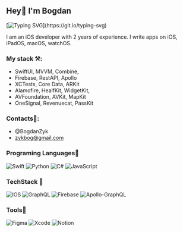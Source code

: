 ## Hey👋  I'm Bogdan
[![Typing SVG](https://readme-typing-svg.herokuapp.com?font=Fira+Code&size=23&pause=1000&color=F7A73A&height=40&lines=Welcome+to+my+gitHub+page!)](https://git.io/typing-svg)


I am an iOS developer with 2 years of experience.
I write apps on iOS, iPadOS, macOS, watchOS.

### My stack ⚒️:
- SwiftUI, MVVM, Combine, 
- Firebase, RestAPI, Apollo
- XCTests, Core Data, ARKit
- Alamofire, HealfKit, WidgetKit,
- AVFoundation, AVKit, MapKit
- OneSignal, Revenuecat, PassKit
  

### Contacts📱:
- @BogdanZyk
- zykbog@gmail.com


### Programing Languages👾

![Swift](https://img.shields.io/badge/Swift-FA7343?style=for-the-badge&logo=swift&logoColor=white)
![Python](https://img.shields.io/badge/Python-14354C?style=for-the-badge&logo=python&logoColor=white)
![C#](https://img.shields.io/badge/C%23-239120?style=for-the-badge&logo=c-sharp&logoColor=white)
![JavaScript](https://img.shields.io/badge/JavaScript-F7DF1E?style=for-the-badge&logo=javascript&logoColor=black)



### TechStack 👾
![IOS](https://img.shields.io/badge/iOS-000000?style=for-the-badge&logo=ios&logoColor=white)
![GraphQL](https://img.shields.io/badge/-GraphQL-E10098?style=for-the-badge&logo=graphql&logoColor=white)
![Firebase](https://img.shields.io/badge/Firebase-039BE5?style=for-the-badge&logo=Firebase&logoColor=white)
![Apollo-GraphQL](https://img.shields.io/badge/-ApolloGraphQL-311C87?style=for-the-badge&logo=apollo-graphql)


### Tools👾
![Figma](https://img.shields.io/badge/figma-%23F24E1E.svg?style=for-the-badge&logo=figma&logoColor=white)
![Xcode](https://img.shields.io/badge/Xcode-007ACC?style=for-the-badge&logo=Xcode&logoColor=white)
![Notion](https://img.shields.io/badge/Notion-%23000000.svg?style=for-the-badge&logo=notion&logoColor=white)
